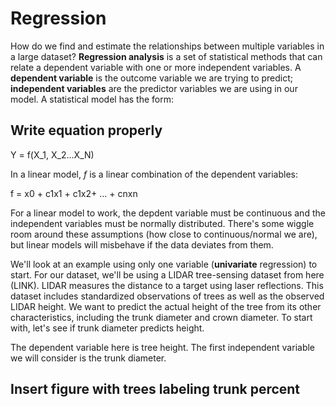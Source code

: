 # Regression

How do we find and estimate the relationships between multiple variables in a large dataset? **Regression analysis** is a set of statistical methods that can relate a dependent variable with one or more independent variables. A **dependent variable** is the outcome variable we are trying to predict; **independent variables** are the predictor variables we are using in our model. A statistical model has the form:

## Write equation properly
Y = f(X_1, X_2...X_N) 

In a linear model, *f* is a linear combination of the dependent variables: 

f = x0 + c1x1 + c1x2+ ... + cnxn

For a linear model to work, the depdent variable must be continuous and the independent variables must be normally distributed. There's some wiggle room around these assumptions (how close to continuous/normal we are), but linear models will misbehave if the data deviates from them.

We'll look at an example using only one variable (**univariate** regression) to start. For our dataset, we'll be using a LIDAR tree-sensing dataset from here (LINK). LIDAR measures the distance to a target using laser reflections. This dataset includes standardized observations of trees as well as the observed LIDAR height. We want to predict the actual height of the tree from its other characteristics, including the trunk diameter and crown diameter. To start with, let's see if trunk diameter predicts height.

The dependent variable here is tree height. The first independent variable we will consider is the trunk diameter.

## Insert figure with trees labeling trunk percent
